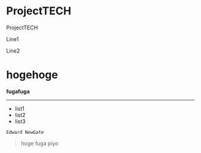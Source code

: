 # ProjectTECH
ProjectTECH


Line1

Line2

# hogehoge

__fugafuga__

---

* list1
* list2
* list3

`Edward NewGate`

> hoge fuga piyo
